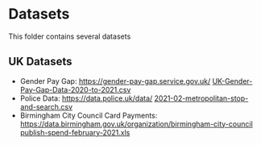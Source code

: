 # Datasets 

This folder contains several datasets 

## UK Datasets

- Gender Pay Gap: https://gender-pay-gap.service.gov.uk/ [UK-Gender-Pay-Gap-Data-2020-to-2021.csv](uk/UK-Gender-Pay-Gap-Data-2020-to-2021.csv)
- Police Data: https://data.police.uk/data/ [2021-02-metropolitan-stop-and-search.csv](uk/2021-02-metropolitan-stop-and-search.csv)
- Birmingham City Council Card Payments: https://data.birmingham.gov.uk/organization/birmingham-city-council [publish-spend-february-2021.xls](uk/publish-spend-february-2021.xls)
